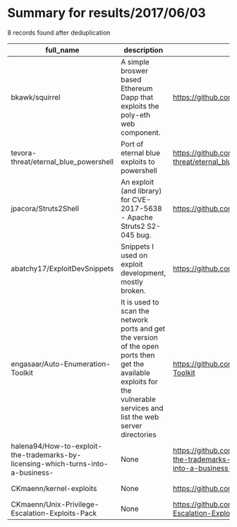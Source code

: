 
# Summary for results/2017/06/03
    
8 records found after deduplication

| full_name | description | html_url | matched_list | matched_count | pushed_at | size | stargazers_count | language | forks_count |
|----------------------------------------------------------------------------------|----------------------------------------------------------------------------------------------------------------------------------------------------------------------------|-----------------------------------------------------------------------------------------------------|----------------|-----------------|---------------------------|--------|--------------------|------------|---------------|
| bkawk/squirrel | A simple broswer based Ethereum Dapp that exploits the poly-eth web component. | https://github.com/bkawk/squirrel | ['exploit'] | 1 | 2017-06-03 14:59:31+00:00 | 17679 | 1 | HTML | 0 |
| tevora-threat/eternal_blue_powershell | Port of eternal blue exploits to powershell | https://github.com/tevora-threat/eternal_blue_powershell | ['exploit'] | 1 | 2017-06-03 01:41:25+00:00 | 8 | 144 | PowerShell | 42 |
| jpacora/Struts2Shell | An exploit (and library) for CVE-2017-5638 - Apache Struts2 S2-045 bug. | https://github.com/jpacora/Struts2Shell | ['exploit'] | 1 | 2017-06-03 06:33:51+00:00 | 54 | 0 | JavaScript | 1 |
| abatchy17/ExploitDevSnippets | Snippets I used on exploit development, mostly broken. | https://github.com/abatchy17/ExploitDevSnippets | ['exploit'] | 1 | 2017-06-03 06:43:54+00:00 | 11 | 11 | Python | 3 |
| engasaar/Auto-Enumeration-Toolkit | It is used to scan the network ports and get the version of the open ports then get the available exploits for the vulnerable services and list the web server directories | https://github.com/engasaar/Auto-Enumeration-Toolkit | ['exploit'] | 1 | 2017-06-03 13:09:23+00:00 | 3 | 0 | Shell | 0 |
| halena94/How-to-exploit-the-trademarks-by-licensing-which-turns-into-a-business- | None | https://github.com/halena94/How-to-exploit-the-trademarks-by-licensing-which-turns-into-a-business- | ['exploit'] | 1 | 2017-06-03 09:07:28+00:00 | 0 | 0 | | 0 |
| CKmaenn/kernel-exploits | None | https://github.com/CKmaenn/kernel-exploits | ['exploit'] | 1 | 2017-06-03 19:16:11+00:00 | 25 | 0 | C | 0 |
| CKmaenn/Unix-Privilege-Escalation-Exploits-Pack | None | https://github.com/CKmaenn/Unix-Privilege-Escalation-Exploits-Pack | ['exploit'] | 1 | 2017-06-03 19:25:23+00:00 | 2220 | 1 | C | 2 |
